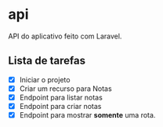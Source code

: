 # api

API do aplicativo feito com Laravel.

## Lista de tarefas

-   [x] Iniciar o projeto
-   [x] Criar um recurso para Notas
-   [x] Endpoint para listar notas
-   [x] Endpoint para criar notas
-   [x] Endpoint para mostrar **somente** uma rota.
